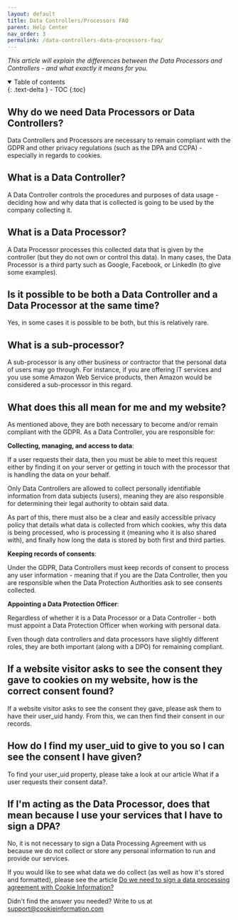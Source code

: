 ```yaml
---
layout: default
title: Data Controllers/Processors FAQ
parent: Help Center
nav_order: 3
permalink: /data-controllers-data-processors-faq/
---
```

_This article will explain the differences between the Data Processors and Controllers - and what exactly it means for you._

<details open markdown="block">
  <summary>
    Table of contents
  </summary>
  {: .text-delta }
- TOC
{:toc}
</details>

## Why do we need Data Processors or Data Controllers?

Data Controllers and Processors are necessary to remain compliant with the GDPR and other privacy regulations (such as the DPA and CCPA) - especially in regards to cookies.

## What is a Data Controller?

A Data Controller controls the procedures and purposes of data usage - deciding how and why data that is collected is going to be used by the company collecting it.

## What is a Data Processor?

A Data Processor processes this collected data that is given by the controller (but they do not own or control this data). In many cases, the Data Processor is a third party such as Google, Facebook, or LinkedIn (to give some examples).

## Is it possible to be both a Data Controller and a Data Processor at the same time?

Yes, in some cases it is possible to be both, but this is relatively rare.

## What is a sub-processor?

A sub-processor is any other business or contractor that the personal data of users may go through. For instance, if you are offering IT services and you use some Amazon Web Service products, then Amazon would be considered a sub-processor in this regard.

## What does this all mean for me and my website?

As mentioned above, they are both necessary to become and/or remain compliant with the GDPR. As a Data Controller, you are responsible for:

**Collecting, managing, and access to data**:

If a user requests their data, then you must be able to meet this request either by finding it on your server or getting in touch with the processor that is handling the data on your behalf.

Only Data Controllers are allowed to collect personally identifiable information from data subjects (users), meaning they are also responsible for determining their legal authority to obtain said data.

As part of this, there must also be a clear and easily accessible privacy policy that details what data is collected from which cookies, why this data is being processed, who is processing it (meaning who it is also shared with), and finally how long the data is stored by both first and third parties.

**Keeping records of consents**:

Under the GDPR, Data Controllers must keep records of consent to process any user information - meaning that if you are the Data Controller, then you are responsible when the Data Protection Authorities ask to see consents collected.

**Appointing a Data Protection Officer**:

Regardless of whether it is a Data Processor or a Data Controller - both must appoint a Data Protection Officer when working with personal data.

Even though data controllers and data processors have slightly different roles, they are both important (along with a DPO) for remaining compliant.

## If a website visitor asks to see the consent they gave to cookies on my website, how is the correct consent found?

If a website visitor asks to see the consent they gave, please ask them to have their user_uid handy. From this, we can then find their consent in our records.

## How do I find my user_uid to give to you so I can see the consent I have given?

To find your user_uid property, please take a look at our article What if a user requests their consent data?.

## If I'm acting as the Data Processor, does that mean because I use your services that I have to sign a DPA?

No, it is not necessary to sign a Data Processing Agreement with us because we do not collect or store any personal information to run and provide our services.

If you would like to see what data we do collect (as well as how it's stored and formatted), please see the article [Do we need to sign a data processing agreement with Cookie Information?]()

Didn't find the answer you needed? Write to us at [support@cookieinformation.com]()
